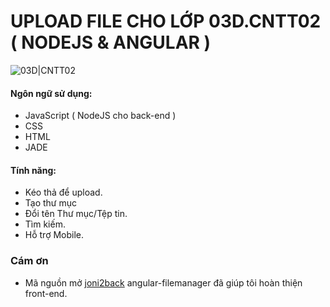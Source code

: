 # UPLOAD FILE CHO LỚP 03D.CNTT02 ( NODEJS & ANGULAR )

![03D|CNTT02]()

#### Ngôn ngữ sử dụng:

  - JavaScript ( NodeJS cho back-end )
  - CSS
  - HTML
  - JADE

#### Tính năng:
  - Kéo thả để upload.
  - Tạo thư mục
  - Đổi tên Thư mục/Tệp tin.
  - Tìm kiếm.
  - Hỗ trợ Mobile.
### Cám ơn 
  - Mã nguồn mở [joni2back](https://github.com/joni2back/angular-filemanager) angular-filemanager đã giúp tôi hoàn thiện front-end.    

